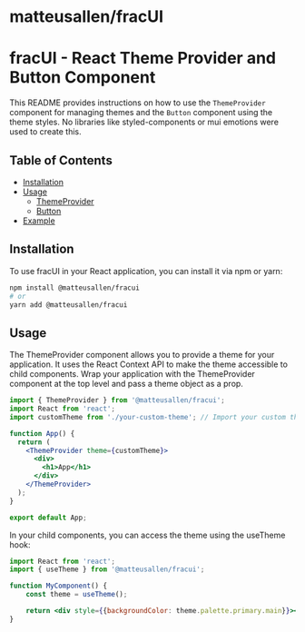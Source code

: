 # matteusallen/fracUI

# fracUI - React Theme Provider and Button Component

This README provides instructions on how to use the `ThemeProvider` component for managing themes and the `Button` component using the theme styles. No libraries like styled-components or mui emotions were used to create this.

## Table of Contents

- [Installation](#installation)
- [Usage](#usage)
  - [ThemeProvider](#themeprovider)
  - [Button](#button)
- [Example](#example)

## Installation

To use fracUI in your React application, you can install it via npm or yarn:

```bash
npm install @matteusallen/fracui
# or
yarn add @matteusallen/fracui
```
## Usage
The ThemeProvider component allows you to provide a theme for your application. It uses the React Context API to make the theme accessible to child components. 
Wrap your application with the ThemeProvider component at the top level and pass a theme object as a prop.

```jsx
import { ThemeProvider } from '@matteusallen/fracui';
import React from 'react';
import customTheme from './your-custom-theme'; // Import your custom theme object

function App() {
  return (
    <ThemeProvider theme={customTheme}>
      <div>
        <h1>App</h1>
      </div>
    </ThemeProvider>
  );
}

export default App;
```
In your child components, you can access the theme using the useTheme hook:

```jsx
import React from 'react';
import { useTheme } from '@matteusallen/fracui';

function MyComponent() {
    const theme = useTheme();

    return <div style={{backgroundColor: theme.palette.primary.main}}></div>
}
```
